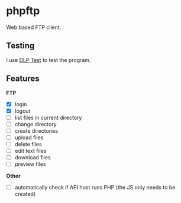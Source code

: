 # phpftp

Web based FTP client.

## Testing

I use [DLP Test](https://dlptest.com/ftp-test/) to test the program. 

## Features 

**FTP**

- [x] login
- [x] logout
- [ ] list files in current directory
- [ ] change directory
- [ ] create directories
- [ ] upload files
- [ ] delete files
- [ ] edit text files
- [ ] download files
- [ ] preview files

**Other**

- [ ] automatically check if API host runs PHP (the JS only needs to be created)